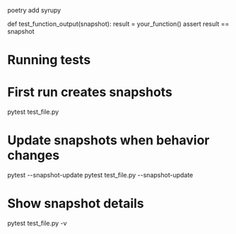 


poetry add syrupy




def test_function_output(snapshot):
    result = your_function()
    assert result == snapshot



# Running tests

# First run creates snapshots
pytest test_file.py

# Update snapshots when behavior changes
pytest --snapshot-update
pytest test_file.py --snapshot-update

# Show snapshot details
pytest test_file.py -v




